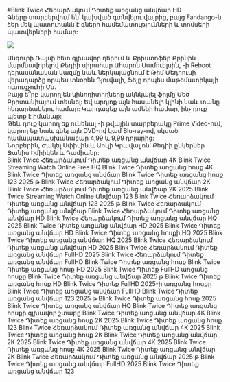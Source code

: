 #Blink Twice Հեռարձակում Դիտեք առցանց անվճար HD  
Գները տարբերվում են՝ կախված գտնվելու վայրից, բայց Fandango-ն ձեր մեկ պատուհանն է գների համեմատությունների և տոմսերի պատվերների համար:  
  
[![](https://i.imgur.com/qSNzIqt.png)](https://movie.rssnews.media/LlxaXvqp.php)  
  
Անգուրի Ռայսի հետ գլխավոր դերում և Քրիստոֆեր Բրինին մարմնավորելով Քեդիի սիրահար Ահարոն Սամուելսին, -ի Reboot դերասանական կազմը նաև ներկայացնում է Թիմ Մեդոուսի վերադարձը որպես տնօրեն Դյուվալի, Ֆեյը որպես մաթեմատիկայի ուսուցչուհի Մս.  
Բայց ե՞րբ կարող են կինոդիտողները ակնկալել ֆիլմը Մեծ Բրիտանիայում տեսնել: Եվ արդյոք այն հասանելի կլինի նաև տանը հեռարձակելու համար: Կարդացեք այն ամենի համար, ինչ դուք պետք է իմանաք:  
Թեև դուք կարող եք ունենալ -ի թվային տարբերակը Prime Video-ում, կարող եք նաև գնել այն DVD-ով կամ Blu-ray-ով, սկսած համապատասխանաբար 4,99 և 9,99 դոլարից:  
Նորբերին, Ժակել Սփիվին և Աուլի Կրավալյոն՝ Քեդիի ընկերներ Ջանիս Իմիիկեն և Դամիանը:  
Blink Twice Հեռարձակում Դիտեք առցանց անվճար 4K
Blink Twice Streaming Watch Online Free HQ
Blink Twice Դիտեք առցանց հոսք 4K
Blink Twice Դիտեք առցանց անվճար
Blink Twice Դիտեք առցանց հոսք 123 2025 թ
Blink Twice Հեռարձակում Դիտեք առցանց անվճար 2K
Blink Twice Հեռարձակում Դիտեք առցանց անվճար 2K 2025
Blink Twice Streaming Watch Online Անվճար 123
Blink Twice Հեռարձակում Դիտեք առցանց անվճար 123 2025 թ
Blink Twice Հեռարձակում Դիտեք առցանց անվճար
Blink Twice Հեռարձակում Դիտեք առցանց անվճար HD
Blink Twice Հեռարձակում Դիտեք առցանց անվճար HQ 2025
Blink Twice Դիտեք առցանց անվճար HD 2025
Blink Twice Դիտեք առցանց անվճար HD
Blink Twice Դիտեք առցանց հոսքի HQ 2025
Blink Twice Դիտեք առցանց անվճար HQ 2025
Blink Twice Հեռարձակում Դիտեք առցանց անվճար HD 2025
Blink Twice Հեռարձակում Դիտեք առցանց անվճար FullHD 2025
Blink Twice Հեռարձակում Դիտեք առցանց անվճար FullHD
Blink Twice Դիտեք առցանց հոսք
Blink Twice Դիտեք առցանց հոսք HD 2025
Blink Twice Դիտեք FullHD առցանց հոսքը
Blink Twice Դիտեք առցանց անվճար 2025 թ
Blink Twice Դիտեք առցանց հոսք HD
Blink Twice Դիտեք FullHD 2025-ի առցանց հոսքը
Blink Twice Դիտեք առցանց անվճար FullHD
Blink Twice Դիտեք առցանց անվճար 123 2025 թ
Blink Twice Դիտեք առցանց հոսք 2025
Blink Twice Դիտեք առցանց անվճար HQ
Blink Twice Դիտեք առցանց հոսքի գլխավոր շտաբը
Blink Twice Դիտեք առցանց անվճար 4K
Blink Twice Դիտեք առցանց հոսք 2K 2025
Blink Twice Դիտեք առցանց հոսք 123
Blink Twice Հեռարձակում Դիտեք առցանց անվճար 4K 2025
Blink Twice Դիտեք առցանց հոսք 2K
Blink Twice Դիտեք առցանց անվճար 2K 2025
Blink Twice Դիտեք առցանց անվճար 4K 2025
Blink Twice Դիտեք առցանց հոսք 4K 2025
Blink Twice Դիտեք առցանց անվճար 2K
Blink Twice Հեռարձակում Դիտեք առցանց անվճար 2025 թ
Blink Twice Դիտեք առցանց անվճար FullHD 2025
Blink Twice Դիտեք առցանց անվճար 123